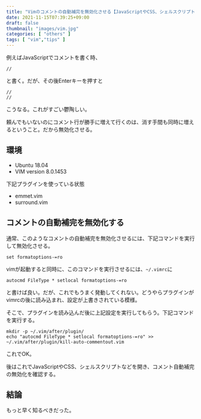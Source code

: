 ```yaml
---
title: "Vimのコメントの自動補完を無効化させる【JavaScriptやCSS、シェルスクリプトでコメントアウトした後、Enter押すと自動で出てくるアレ】"
date: 2021-11-15T07:39:25+09:00
draft: false
thumbnail: "images/vim.jpg"
categories: [ "others" ]
tags: [ "vim","tips" ]
---
```


例えばJavaScriptでコメントを書く時、

    //

と書く。だが、その後Enterキーを押すと

    //
    //

こうなる。これがすごい鬱陶しい。

頼んでもいないのにコメント行が勝手に増えて行くのは、消す手間も同時に増えるということ。だから無効化させる。

## 環境

- Ubuntu 18.04
- VIM version 8.0.1453

下記プラグインを使っている状態

- emmet.vim
- surround.vim

## コメントの自動補完を無効化する

通常、このようなコメントの自動補完を無効化させるには、下記コマンドを実行して無効化させる。

    set formatoptions-=ro

vimが起動すると同時に、このコマンドを実行させるには、`~/.vimrc`に

    autocmd FileType * setlocal formatoptions-=ro

と書けば良い。だが、これでもうまく発動してくれない。どうやらプラグインがvimrcの後に読み込まれ、設定が上書きされている模様。

そこで、プラグインを読み込んだ後に上記設定を実行してもらう。下記コマンドを実行する。

    mkdir -p ~/.vim/after/plugin/
    echo "autocmd FileType * setlocal formatoptions-=ro" >> ~/.vim/after/plugin/kill-auto-commentout.vim

これでOK。

後はこれでJavaScriptやCSS、シェルスクリプトなどを開き、コメント自動補完の無効化を確認する。

## 結論

もっと早く知るべきだった。

